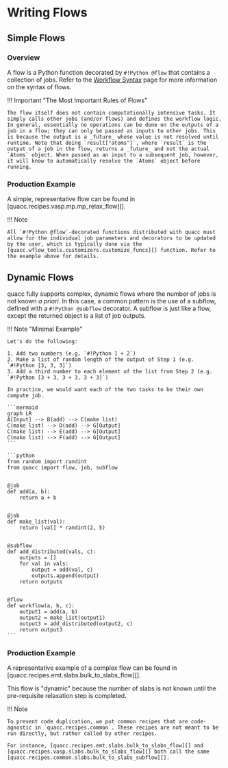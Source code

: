 # Writing Flows

## Simple Flows

### Overview

A flow is a Python function decorated by `#!Python @flow` that contains a collection of jobs. Refer to the [Workflow Syntax](../../user/basics/wflow_syntax.md) page for more information on the syntax of flows.

!!! Important "The Most Important Rules of Flows"

    The flow itself does not contain computationally intensive tasks. It simply calls other jobs (and/or flows) and defines the workflow logic. In general, essentially no operations can be done on the outputs of a job in a flow; they can only be passed as inputs to other jobs. This is because the output is a _future_ whose value is not resolved until runtime. Note that doing `result["atoms"]`, where `result` is the output of a job in the flow, returns a _future_ and not the actual `Atoms` object. When passed as an input to a subsequent job, however, it will know to automatically resolve the `Atoms` object before running.

### Production Example

A simple, representative flow can be found in [quacc.recipes.vasp.mp.mp_relax_flow][].

!!! Note

    All `#!Python @flow`-decorated functions distributed with quacc must allow for the individual job parameters and decorators to be updated by the user, which is typically done via the [quacc.wflow_tools.customizers.customize_funcs][] function. Refer to the example above for details.

## Dynamic Flows

quacc fully supports complex, dynamic flows where the number of jobs is not known _a priori_. In this case, a common pattern is the use of a subflow, defined with a `#!Python @subflow` decorator. A subflow is just like a flow, except the returned object is a list of job outputs.

!!! Note "Minimal Example"

    Let's do the following:

    1. Add two numbers (e.g. `#!Python 1 + 2`)
    2. Make a list of random length of the output of Step 1 (e.g. `#!Python [3, 3, 3]`)
    3. Add a third number to each element of the list from Step 2 (e.g. `#!Python [3 + 3, 3 + 3, 3 + 3]`)

    In practice, we would want each of the two tasks to be their own compute job.

    ```mermaid
    graph LR
    A[Input] --> B(add) --> C(make list)
    C(make list) --> D(add) --> G[Output]
    C(make list) --> E(add) --> G[Output]
    C(make list) --> F(add) --> G[Output]
    ```

    ```python
    from random import randint
    from quacc import flow, job, subflow


    @job
    def add(a, b):
        return a + b


    @job
    def make_list(val):
        return [val] * randint(2, 5)


    @subflow
    def add_distributed(vals, c):
        outputs = []
        for val in vals:
            output = add(val, c)
            outputs.append(output)
        return outputs


    @flow
    def workflow(a, b, c):
        output1 = add(a, b)
        output2 = make_list(output1)
        output3 = add_distributed(output2, c)
        return output3
    ```

### Production Example

A representative example of a complex flow can be found in [quacc.recipes.emt.slabs.bulk_to_slabs_flow][].

This flow is "dynamic" because the number of slabs is not known until the pre-requisite relaxation step is completed.

!!! Note

    To prevent code duplication, we put common recipes that are code-agnostic in `quacc.recipes.common`. These recipes are not meant to be run directly, but rather called by other recipes.

    For instance, [quacc.recipes.emt.slabs.bulk_to_slabs_flow][] and [quacc.recipes.vasp.slabs.bulk_to_slabs_flow][] both call the same [quacc.recipes.common.slabs.bulk_to_slabs_subflow][].
